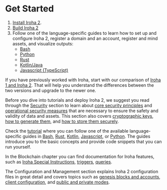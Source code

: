 # Get Started

1. [Install Iroha 2](/guide/get-started/install.md).
2. [Build Iroha 2](/guide/get-started/build.md)
3. Follow one of the language-specific guides to learn how to set up and
   configure Iroha 2, register a domain and an account, register and mind
   assets, and visualize outputs:
   - [Bash](/guide/get-started/bash.md)
   - [Python](/guide/get-started/python.md)
   - [Rust](/guide/get-started/rust.md)
   - [Kotlin/Java](/guide/get-started/kotlin-java.md)
   - [Javascript (TypeScript)](/guide/get-started/javascript.md)


<!-- this used to be navigation in intro -->

If you have previously worked with Iroha, start with our comparison of
[Iroha 1 and Iroha 2](/guide/iroha-2.md). That will help you understand the
differences between the two versions and upgrade to the newer one.

Before you dive into tutorials and deploy Iroha 2, we suggest you read through the [Security](/guide/security/index.md) section to learn about [core security principles](/guide/security/security-principles.md) and [operational security measures](/guide/security/operational-security.md) that are necessary to ensure the safety and validity of data and assets. This section also covers [cryptographic keys](/guide/security/public-key-cryptography.md), [how to generate them](/guide/security/generating-cryptographic-keys.md), and [how to store them securely](/guide/security/storing-cryptographic-keys.md).

Check the [tutorial](/guide/get-started/tutorials.md) where you
can follow one of the available language-specific guides in
[Bash](/guide/get-started/bash.md), [Rust](/guide/get-started/rust.md),
[Kotlin](/guide/get-started/kotlin-java.md), [Javascript](/guide/get-started/javascript.md), or
[Python](/guide/get-started/python.md). The guides introduce you to the basic concepts
and provide code snippets that you can run yourself.

In the Blockchain chapter you can find documentation for Iroha features,
such as [Iroha Special Instructions](/guide/blockchain/instructions.md),
[triggers](/guide/blockchain/triggers.md),
[queries](/guide/blockchain/queries.md).

The Configuration and Management section explains Iroha 2 configuration files in great detail and covers topics such as [genesis blocks and accounts](/guide/configure/genesis.md), [client configuration](/guide/configure/client-configuration.md), and [public and private modes](/guide/configure/modes.md).
